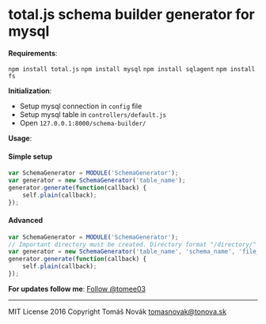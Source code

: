 # total.js schema builder generator for mysql

__Requirements__:

`npm install total.js`
`npm install mysql`
`npm install sqlagent`
`npm install fs`

__Initialization__:

- Setup mysql connection in `config` file
- Setup mysql table in `controllers/default.js`
- Open `127.0.0.1:8000/schema-builder/`

__Usage__:

#### Simple setup

```javascript
var SchemaGenerator = MODULE('SchemaGenerator');
var generator = new SchemaGenerator('table_name');
generator.generate(function(callback) {
	self.plain(callback);
});
```

#### Advanced
```javascript
var SchemaGenerator = MODULE('SchemaGenerator');
// Important directory must be created. Directory format "/directory/" must be preserved
var generator = new SchemaGenerator('table_name', 'schema_name', 'file_name', '/directory/');
generator.generate(function(callback) {
	self.plain(callback);
});
```

__For updates follow me__:
[Follow @tomee03](https://twitter.com/tomee03)

---
MIT License
2016 Copyright Tomáš Novák <tomasnovak@tonova.sk>

